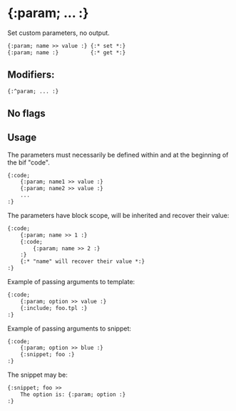 {:param; ... :}
===============

Set custom parameters, no output.

```html
{:param; name >> value :} {:* set *:}
{:param; name :}          {:* get *:}
```

Modifiers:
----------

```html
{:^param; ... :}
```

No flags
--------

Usage
-----

The parameters must necessarily be defined within and at the beginning of the bif "code".

```html
{:code;
    {:param; name1 >> value :}
    {:param; name2 >> value :}
    ...
:}
```

The parameters have block scope, will be inherited and recover their value:

```html
{:code;
    {:param; name >> 1 :}
    {:code;
        {:param; name >> 2 :}
    :}
    {:* "name" will recover their value *:}
:}
```

Example of passing arguments to template:

```html
{:code;
    {:param; option >> value :}
    {:include; foo.tpl :}
:}
```

Example of passing arguments to snippet:

```html
{:code;
    {:param; option >> blue :}
    {:snippet; foo :}
:}
```

The snippet may be:

```html
{:snippet; foo >>
    The option is: {:param; option :}
:}
```
